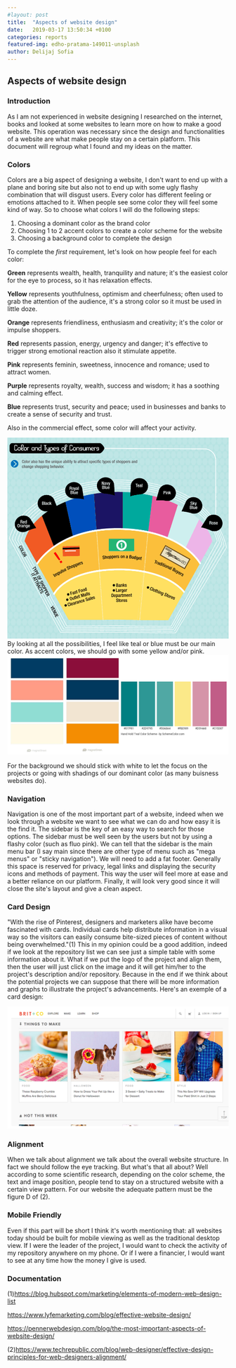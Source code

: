 ```yaml
---
#layout: post
title:  "Aspects of website design"
date:   2019-03-17 13:50:34 +0100
categories: reports
featured-img: edho-pratama-149011-unsplash
author: Delijaj Sofia
---
```


## Aspects of website design
### Introduction
As I am not experienced in website designing I researched on the internet, books and looked at some websites to learn more on how to make a good website. This operation was necessary since the design and functionalities of a website are what make people stay on a certain platform. This document will regroup what I found and my ideas on the matter.
### Colors
Colors are a big aspect of designing a website, I don't want to end up with a plane and boring site but also not to end up with some ugly flashy combination that will disgust users. Every color has different feeling or emotions attached to it. When people see some color they will feel some kind of way. So to choose what colors I will do the following steps:
1. Choosing a dominant color as the brand color
2. Choosing 1 to 2 accent colors to create a color scheme for the website
3. Choosing a background color to complete the design

To complete the _first_ requirement, let's look on how people feel for each color:

**Green** represents wealth, health, tranquility and nature; it's the easiest color for the eye to process, so it has relaxation effects.

**Yellow** represents youthfulness, optimism and cheerfulness; often used to grab the attention of the audience, it's a strong color so it must be used in little doze.

**Orange** represents friendliness, enthusiasm and creativity; it's the color or impulse shoppers.

**Red** represents passion, energy, urgency and danger; it's effective to trigger strong emotional reaction also it stimulate appetite.

**Pink** represents feminin, sweetness, innocence and romance; used to attract women.

**Purple** represents royalty, wealth, success and wisdom; it has a soothing and calming effect.

**Blue** represents trust, security and peace; used in businesses and banks to create a sense of security and trust.

Also in the commercial effect, some color will affect your activity.
<div style="width:50% margin-left:auto margin-right:auto">
  <img src="/assets/images/consumer-pychology-color.png"/>
</div>
By looking at all the possibilities, I feel like teal or blue must be our main color.
As accent colors, we should go with some yellow and/or pink.
<div style="max-width:1200px margin-left:auto margin-right:auto">
  <img src="/assets/images/colorSets.png" />
</div>

For the background we should stick with white to let the focus on the projects or going with shadings of our dominant color (as many buisness websites do).
### Navigation
Navigation is one of the most important part of a website, indeed when we look through a website we want to see what we can do and how easy it is the find it. The sidebar is the key of an easy way to search for those options. The sidebar must be well seen by the users but not by using a flashy color (such as fluo pink). We can tell that the sidebar is the main menu bar (I say main since there are other type of menu such as "mega menus" or "sticky navigation").
We will need to add a fat footer. Generally this space is reserved for privacy, legal links and displaying the security icons and methods of payment. This way the user will feel more at ease and a better reliance on our platform. Finally, it will look very good since it will close the site's layout and give a clean aspect.
### Card Design
"With the rise of Pinterest, designers and marketers alike have become fascinated with cards. Individual cards help distribute information in a visual way so the visitors can easily consume bite-sized pieces of content without being overwhelmed."(1) This in my opinion could be a good addition, indeed if we look at the repository list we can see just a simple table with some information about it. What if we put the logo of the project and align them, then the user will just click on the image and it will get him/her to the project's description and/or repository. Because in the end if we think about the potential projects we can suppose that there will be more information and graphs to illustrate the project's advancements.
Here's an exemple of a card design:
<div style="max-width:1200px margin-left:auto margin-right:auto">
  <img src="/assets/images/card design.png"/>
</div>

### Alignment
When we talk about alignment we talk about the overall website structure. In fact we should follow the eye tracking. But what's that all about? Well according to some scientific research, depending on the color scheme, the text and image position, people tend to stay on a structured website with a certain view pattern. For our website the adequate pattern must be the figure D of (2).
### Mobile Friendly
Even if this part will be short I think it's worth mentioning that: all websites today should be built for mobile viewing as well as the traditional desktop view. If I were the leader of the project, I would want to check the activity of my repository anywhere on my phone. Or if I were a financier, I would want to see at any time how the money I give is used.

### Documentation
(1)https://blog.hubspot.com/marketing/elements-of-modern-web-design-list

https://www.lyfemarketing.com/blog/effective-website-design/

https://pennerwebdesign.com/blog/the-most-important-aspects-of-website-design/

(2)https://www.techrepublic.com/blog/web-designer/effective-design-principles-for-web-designers-alignment/
